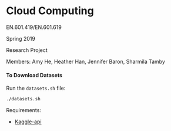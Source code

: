 # Cloud Computing

EN.601.419/EN.601.619

Spring 2019

Research Project

Members: Amy He, Heather Han, Jennifer Baron, Sharmila Tamby 

#### To Download Datasets
Run the ```datasets.sh``` file:
```bash
./datasets.sh
```
Requirements:
* [Kaggle-api](https://github.com/Kaggle/kaggle-api)

